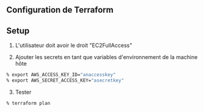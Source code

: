 ## Configuration de Terraform

## Setup

1. L'utilisateur doit avoir le droit "EC2FullAccess"

2. Ajouter les secrets en tant que variables d'environnement de la machine hôte

```sh
% export AWS_ACCESS_KEY_ID="anaccesskey"
% export AWS_SECRET_ACCESS_KEY="asecretkey"
```

3. Tester

```sh
% terraform plan
```

